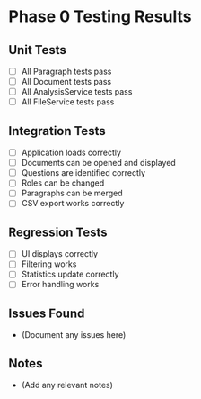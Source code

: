 # Phase 0 Testing Results

## Unit Tests
- [ ] All Paragraph tests pass
- [ ] All Document tests pass
- [ ] All AnalysisService tests pass
- [ ] All FileService tests pass

## Integration Tests
- [ ] Application loads correctly
- [ ] Documents can be opened and displayed
- [ ] Questions are identified correctly
- [ ] Roles can be changed
- [ ] Paragraphs can be merged
- [ ] CSV export works correctly

## Regression Tests
- [ ] UI displays correctly
- [ ] Filtering works
- [ ] Statistics update correctly
- [ ] Error handling works

## Issues Found
- (Document any issues here)

## Notes
- (Add any relevant notes)